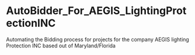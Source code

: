 # AutoBidder_For_AEGIS_LightingProtectionINC
Automating the Bidding process for projects for the company AEGIS lighting Protection INC based out of Maryland/Florida 
